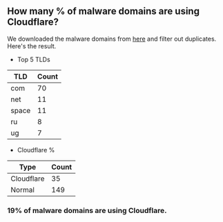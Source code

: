## How many % of malware domains are using Cloudflare?


We downloaded the malware domains from [here](https://urlhaus.abuse.ch) and filter out duplicates.
Here's the result.


[//]: # (start replacement)


- Top 5 TLDs

| TLD | Count |
| --- | --- |
| com | 70 |
| net | 11 |
| space | 11 |
| ru | 8 |
| ug | 7 |


- Cloudflare %

| Type | Count |
| --- | --- |
| Cloudflare | 35 |
| Normal | 149 |


### 19% of malware domains are using Cloudflare.